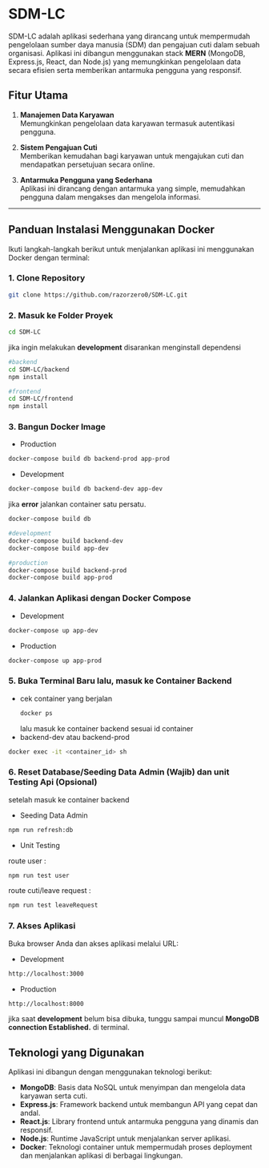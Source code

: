# SDM-LC

SDM-LC adalah aplikasi sederhana yang dirancang untuk mempermudah pengelolaan sumber daya manusia (SDM) dan pengajuan cuti dalam sebuah organisasi. Aplikasi ini dibangun menggunakan stack **MERN** (MongoDB, Express.js, React, dan Node.js) yang memungkinkan pengelolaan data secara efisien serta memberikan antarmuka pengguna yang responsif.

## Fitur Utama

1. **Manajemen Data Karyawan**  
   Memungkinkan pengelolaan data karyawan termasuk autentikasi pengguna.

2. **Sistem Pengajuan Cuti**  
   Memberikan kemudahan bagi karyawan untuk mengajukan cuti dan mendapatkan persetujuan secara online.

3. **Antarmuka Pengguna yang Sederhana**  
   Aplikasi ini dirancang dengan antarmuka yang simple, memudahkan pengguna dalam mengakses dan mengelola informasi.

---

## Panduan Instalasi Menggunakan Docker

Ikuti langkah-langkah berikut untuk menjalankan aplikasi ini menggunakan Docker dengan terminal:

### 1. Clone Repository

```bash
git clone https://github.com/razorzero0/SDM-LC.git
```

### 2. Masuk ke Folder Proyek

```bash
cd SDM-LC
```

jika ingin melakukan **development** disarankan menginstall dependensi

```bash
#backend
cd SDM-LC/backend
npm install

#frontend
cd SDM-LC/frontend
npm install
```

### 3. Bangun Docker Image

-   Production

```bash
docker-compose build db backend-prod app-prod
```

-   Development

```bash
docker-compose build db backend-dev app-dev
```

jika **error** jalankan container satu persatu.

```bash
docker-compose build db

#development
docker-compose build backend-dev
docker-compose build app-dev

#production
docker-compose build backend-prod
docker-compose build app-prod
```

### 4. Jalankan Aplikasi dengan Docker Compose

-   Development

```bash
docker-compose up app-dev
```

-   Production

```bash
docker-compose up app-prod
```

### 5. Buka Terminal Baru lalu, masuk ke Container Backend

-   cek container yang berjalan
    ```bash
    docker ps
    ```
    lalu masuk ke container backend sesuai id container
-   backend-dev atau backend-prod

```bash
docker exec -it <container_id> sh
```

### 6. Reset Database/Seeding Data Admin (Wajib) dan unit Testing Api (Opsional)

setelah masuk ke container backend

-   Seeding Data Admin

```bash
npm run refresh:db
```

-   Unit Testing

route user :

```bash
npm run test user
```

route cuti/leave request :

```bash
npm run test leaveRequest
```

### 7. Akses Aplikasi

Buka browser Anda dan akses aplikasi melalui URL:

-   Development

```bash
http://localhost:3000
```

-   Production

```bash
http://localhost:8000
```

jika saat **development** belum bisa dibuka, tunggu sampai muncul **MongoDB connection Established.** di terminal.

## Teknologi yang Digunakan

Aplikasi ini dibangun dengan menggunakan teknologi berikut:

-   **MongoDB**: Basis data NoSQL untuk menyimpan dan mengelola data karyawan serta cuti.
-   **Express.js**: Framework backend untuk membangun API yang cepat dan andal.
-   **React.js**: Library frontend untuk antarmuka pengguna yang dinamis dan responsif.
-   **Node.js**: Runtime JavaScript untuk menjalankan server aplikasi.
-   **Docker**: Teknologi container untuk mempermudah proses deployment dan menjalankan aplikasi di berbagai lingkungan.
